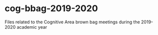# cog-bbag-2019-2020
Files related to the Cognitive Area brown bag meetings during the 2019-2020 academic year
